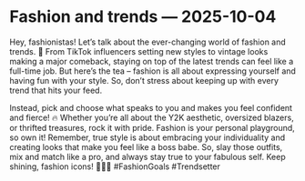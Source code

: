 # Fashion and trends — 2025-10-04

Hey, fashionistas! Let’s talk about the ever-changing world of fashion and trends. 🌟 From TikTok influencers setting new styles to vintage looks making a major comeback, staying on top of the latest trends can feel like a full-time job. But here’s the tea – fashion is all about expressing yourself and having fun with your style. So, don’t stress about keeping up with every trend that hits your feed.

Instead, pick and choose what speaks to you and makes you feel confident and fierce! 🔥 Whether you’re all about the Y2K aesthetic, oversized blazers, or thrifted treasures, rock it with pride. Fashion is your personal playground, so own it! Remember, true style is about embracing your individuality and creating looks that make you feel like a boss babe. So, slay those outfits, mix and match like a pro, and always stay true to your fabulous self. Keep shining, fashion icons! 💁‍♀️✨ #FashionGoals #Trendsetter